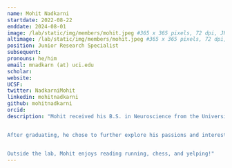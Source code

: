 ```yaml
---
name: Mohit Nadkarni
startdate: 2022-08-22
enddate: 2024-08-01
image: /lab/static/img/members/mohit.jpeg #365 x 365 pixels, 72 dpi, JPG
altimage: /lab/static/img/members/mohit.jpeg #365 x 365 pixels, 72 dpi, JPG
position: Junior Research Specialist
subsequent:
pronouns: he/him
email: mnadkarn (at) uci.edu
scholar:
website:
UCSF:
twitter: NadkarniMohit
linkedin: mohitnadkarni
github: mohitnadkarni
orcid:
description: "Mohit received his B.S. in Neuroscience from the University of Texas, Austin where he researched learning and decision-making with Dr. Alison Preston, Dr. Sharon Noh, and Dr. Christine Coughlin. He previously worked on a number of projects investigating decision-making and learning in older and younger adults using neuroimaging (fMRI) and computational modeling techniques.


After graduating, he chose to further explore his passions and interests in research. He’s interested in learning more about how decision making is effected by age, and the conditions of learning and decision-making across ones lifespan that could be improved.


Outside the lab, Mohit enjoys reading running, chess, and yelping!"
---
```

